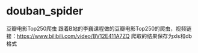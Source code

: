 # douban_spider
豆瓣电影Top250爬虫
跟着B站的李巍课程做的豆瓣电影Top250的爬虫，视频链接：https://www.bilibili.com/video/BV12E411A7ZQ
爬取的结果保存为xls和db格式
